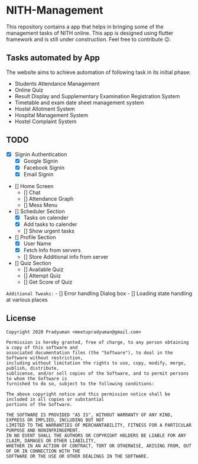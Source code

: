 # NITH-Management
This repository contains a app that helps in bringing some of the management tasks of NITH online. This app is designed using flutter framework and is still under construction. Feel free to contribute 😉.

## Tasks automated by App

The website aims to achieve automation of following task in its initial phase:
- Students Attendance Management
- Online Quiz
- Result Display and Supplementary Examination Registration System
- Timetable and exam date sheet management system
- Hostel Allotment System
- Hospital Management System
- Hostel Complaint System

## TODO
- [x] Signin Authentication
    - [x] Google Signin
    - [x] Facebook Signin
    - [x] Email Signin
- [] Home Screen
    - [] Chat
    - [] Attendance Graph
    - [] Mess Menu
- [] Scheduler Section
    - [X] Tasks on calender
    - [X] Add tasks to calender
    - [] Show urgent tasks
- [] Profile Section
    - [X] User Name
    - [X] Fetch Info from servers
    - [] Store Additional info from server
- [] Quiz Section
    - [] Available Quiz
    - [] Attempt Quiz
    - [] Get Score of Quiz

``Additional Tweaks:``
    - [] Error handling Dialog box
    - [] Loading state handling at various places
    
## License

```
Copyright 2020 Pradyuman <meetupradyuman@gmail.com>

Permission is hereby granted, free of charge, to any person obtaining a copy of this software and
associated documentation files (the "Software"), to deal in the Software without restriction, 
including without limitation the rights to use, copy, modify, merge, publish, distribute, 
sublicense, and/or sell copies of the Software, and to permit persons to whom the Software is 
furnished to do so, subject to the following conditions:

The above copyright notice and this permission notice shall be included in all copies or substantial
portions of the Software.

THE SOFTWARE IS PROVIDED "AS IS", WITHOUT WARRANTY OF ANY KIND, EXPRESS OR IMPLIED, INCLUDING BUT NOT
LIMITED TO THE WARRANTIES OF MERCHANTABILITY, FITNESS FOR A PARTICULAR PURPOSE AND NONINFRINGEMENT. 
IN NO EVENT SHALL THE AUTHORS OR COPYRIGHT HOLDERS BE LIABLE FOR ANY CLAIM, DAMAGES OR OTHER LIABILITY, 
WHETHER IN AN ACTION OF CONTRACT, TORT OR OTHERWISE, ARISING FROM, OUT OF OR IN CONNECTION WITH THE 
SOFTWARE OR THE USE OR OTHER DEALINGS IN THE SOFTWARE.
```
